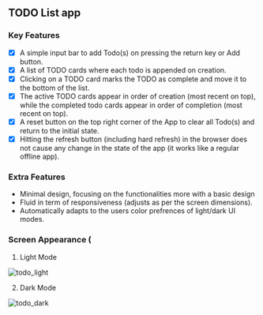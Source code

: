 ## TODO List app


### Key Features
- [x] A simple input bar to add Todo(s) on pressing the return key or Add button.
- [x] A list of TODO cards where each todo is appended on creation.
- [x] Clicking on a TODO card marks the TODO as complete and move it to the bottom of the list.
- [x] The active TODO cards appear in order of creation (most recent on top), while
  the completed todo cards appear in order of completion (most recent on top).
- [x] A reset button on the top right corner of the App to clear all Todo(s) and return to the initial state.
- [x] Hitting the refresh button (including hard refresh) in the browser does not cause any change in the state of the app (it works like a regular offline app).

### Extra Features
+ Minimal design, focusing on the functionalities more with a basic design
+ Fluid in term of responsiveness (adjusts as per the screen dimensions).
+ Automatically adapts to the users color prefrences of light/dark UI modes.

### Screen Appearance (
1. Light Mode

![todo_light](https://github.com/RohitSaini11/tailnode-assignment/assets/83053647/d5d6f16a-01e3-42a9-a815-71f9236c0178)

2. Dark Mode

![todo_dark](https://github.com/RohitSaini11/tailnode-assignment/assets/83053647/9a192ec2-ba1f-4447-a7d5-25f96e192b00)

